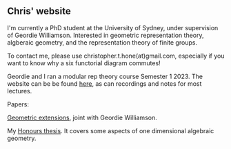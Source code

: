 ## Chris' website

I'm currently a PhD student at the University of Sydney, under supervision of Geordie Williamson. Interested in geometric representation theory, algberaic geometry, and the representation theory of finite groups.

To contact me, please use christopher.t.hone(at)gmail.com, especially if you want to know why a six functorial diagram commutes!

Geordie and I ran a modular rep theory course Semester 1 2023. The website can be be found [here](https://sites.google.com/view/modular-representation-theory/home), as can recordings and notes for most lectures.
 
Papers:

[Geometric extensions](https://arxiv.org/abs/2309.11780), joint with Geordie Williamson.

My [Honours thesis](./thesis.pdf). It covers some aspects of one dimensional algebraic geometry.
